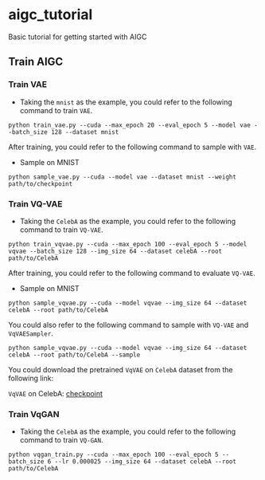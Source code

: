 # aigc_tutorial
Basic tutorial for getting started with AIGC


## Train AIGC
### Train VAE

- Taking the `mnist` as the example, you could refer to the following command to train `VAE`.
```Shell
python train_vae.py --cuda --max_epoch 20 --eval_epoch 5 --model vae --batch_size 128 --dataset mnist
```

After training, you could refer to the following command to sample with `VAE`.
- Sample on MNIST
```Shell
python sample_vae.py --cuda --model vae --dataset mnist --weight path/to/checkpoint
```

### Train VQ-VAE

- Taking the `CelebA` as the example, you could refer to the following command to train `VQ-VAE`.
```Shell
python train_vqvae.py --cuda --max_epoch 100 --eval_epoch 5 --model vqvae --batch_size 128 --img_size 64 --dataset celebA --root path/to/CelebA
```

After training, you could refer to the following command to evaluate `VQ-VAE`.
- Sample on MNIST
```Shell
python sample_vqvae.py --cuda --model vqvae --img_size 64 --dataset celebA --root path/to/CelebA
```

You could also refer to the following command to sample with `VQ-VAE` and `VqVAESampler`.
```Shell
python sample_vqvae.py --cuda --model vqvae --img_size 64 --dataset celebA --root path/to/CelebA --sample
```

You could download the pretrained `VqVAE` on `CelebA` dataset from the following link:

`VqVAE` on CelebA: [checkpoint](https://github.com/yjh0410/aigc_tutorial/releases/download/aigc_checkpoints/vqvae_pretrained_on_celebA.pth)

### Train VqGAN

- Taking the `CelebA` as the example, you could refer to the following command to train `VQ-GAN`.
```Shell
python vqgan_train.py --cuda --max_epoch 100 --eval_epoch 5 --batch_size 6 --lr 0.000025 --img_size 64 --dataset celebA --root path/to/CelebA
```

